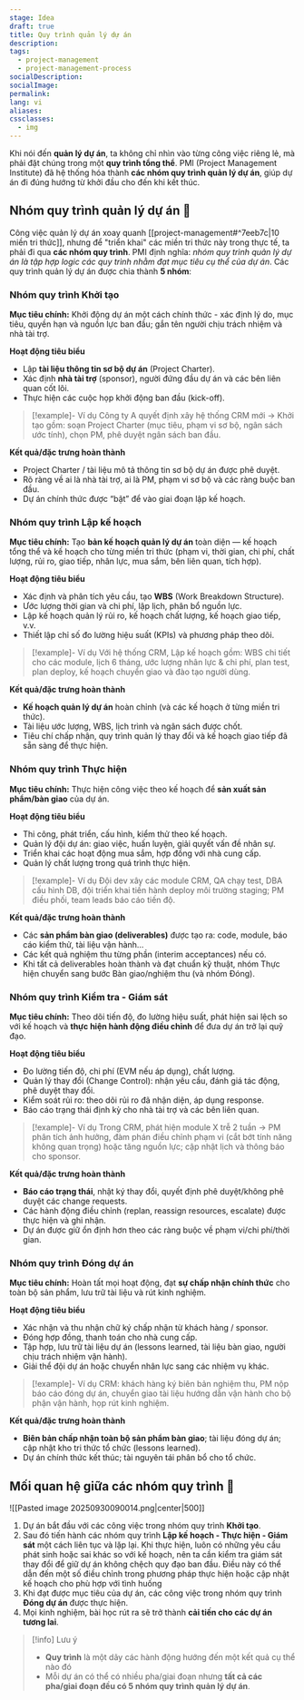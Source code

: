 ```yaml
---
stage: Idea
draft: true
title: Quy trình quản lý dự án
description:
tags:
  - project-management
  - project-management-process
socialDescription:
socialImage:
permalink:
lang: vi
aliases:
cssclasses:
  - img
---
```

Khi nói đến **quản lý dự án**, ta không chỉ nhìn vào từng công việc riêng lẻ, mà phải đặt chúng trong một **quy trình tổng thể**. PMI (Project Management Institute) đã hệ thống hóa thành **các nhóm quy trình quản lý dự án**, giúp dự án đi đúng hướng từ khởi đầu cho đến khi kết thúc.

## Nhóm quy trình quản lý dự án 🔄
Công việc quản lý dự án xoay quanh [[project-management#^7eeb7c|10 miền tri thức]], nhưng để "triển khai" các miền tri thức này trong thực tế, ta phải đi qua **các nhóm quy trình**. PMI định nghĩa: _nhóm quy trình quản lý dự án là tập hợp logic các quy trình nhằm đạt mục tiêu cụ thể của dự án_. Các quy trình quản lý dự án được chia thành **5 nhóm**:

### Nhóm quy trình Khởi tạo

**Mục tiêu chính:** Khởi động dự án một cách chính thức - xác định lý do, mục tiêu, quyền hạn và nguồn lực ban đầu; gắn tên người chịu trách nhiệm và nhà tài trợ.

**Hoạt động tiêu biểu**
- Lập **tài liệu thông tin sơ bộ dự án** (Project Charter).
- Xác định **nhà tài trợ** (sponsor), người đứng đầu dự án và các bên liên quan cốt lõi.
- Thực hiện các cuộc họp khởi động ban đầu (kick-off).

> [!example]- Ví dụ
> Công ty A quyết định xây hệ thống CRM mới → Khởi tạo gồm: soạn Project Charter (mục tiêu, phạm vi sơ bộ, ngân sách ước tính), chọn PM, phê duyệt ngân sách ban đầu.

**Kết quả/đặc trưng hoàn thành**
- Project Charter / tài liệu mô tả thông tin sơ bộ dự án được phê duyệt.
- Rõ ràng về ai là nhà tài trợ, ai là PM, phạm vi sơ bộ và các ràng buộc ban đầu.
- Dự án chính thức được “bật” để vào giai đoạn lập kế hoạch.  

### Nhóm quy trình Lập kế hoạch

**Mục tiêu chính:** Tạo **bản kế hoạch quản lý dự án** toàn diện — kế hoạch tổng thể và kế hoạch cho từng miền tri thức (phạm vi, thời gian, chi phí, chất lượng, rủi ro, giao tiếp, nhân lực, mua sắm, bên liên quan, tích hợp).

**Hoạt động tiêu biểu**
- Xác định và phân tích yêu cầu, tạo **WBS** (Work Breakdown Structure).
- Ước lượng thời gian và chi phí, lập lịch, phân bổ nguồn lực.
- Lập kế hoạch quản lý rủi ro, kế hoạch chất lượng, kế hoạch giao tiếp, v.v.
- Thiết lập chỉ số đo lường hiệu suất (KPIs) và phương pháp theo dõi.

> [!example]- Ví dụ
> Với hệ thống CRM, Lập kế hoạch gồm: WBS chi tiết cho các module, lịch 6 tháng, ước lượng nhân lực & chi phí, plan test, plan deploy, kế hoạch chuyển giao và đào tạo người dùng.

**Kết quả/đặc trưng hoàn thành**
- **Kế hoạch quản lý dự án** hoàn chỉnh (và các kế hoạch ở từng miền tri thức).
- Tài liệu ước lượng, WBS, lịch trình và ngân sách được chốt.
- Tiêu chí chấp nhận, quy trình quản lý thay đổi và kế hoạch giao tiếp đã sẵn sàng để thực hiện.  

### Nhóm quy trình Thực hiện

**Mục tiêu chính:** Thực hiện công việc theo kế hoạch để **sản xuất sản phẩm/bàn giao** của dự án.

**Hoạt động tiêu biểu**
- Thi công, phát triển, cấu hình, kiểm thử theo kế hoạch.
- Quản lý đội dự án: giao việc, huấn luyện, giải quyết vấn đề nhân sự.
- Triển khai các hoạt động mua sắm, hợp đồng với nhà cung cấp.
- Quản lý chất lượng trong quá trình thực hiện.

> [!example]- Ví dụ
> Đội dev xây các module CRM, QA chạy test, DBA cấu hình DB, đội triển khai tiến hành deploy môi trường staging; PM điều phối, team leads báo cáo tiến độ.

**Kết quả/đặc trưng hoàn thành**
- Các **sản phẩm bàn giao (deliverables)** được tạo ra: code, module, báo cáo kiểm thử, tài liệu vận hành…
- Các kết quả nghiệm thu từng phần (interim acceptances) nếu có.
- Khi tất cả deliverables hoàn thành và đạt chuẩn kỹ thuật, nhóm Thực hiện chuyển sang bước Bàn giao/nghiệm thu (và nhóm Đóng).

### Nhóm quy trình Kiểm tra - Giám sát

**Mục tiêu chính:** Theo dõi tiến độ, đo lường hiệu suất, phát hiện sai lệch so với kế hoạch và **thực hiện hành động điều chỉnh** để đưa dự án trở lại quỹ đạo.

**Hoạt động tiêu biểu**
- Đo lường tiến độ, chi phí (EVM nếu áp dụng), chất lượng.
- Quản lý thay đổi (Change Control): nhận yêu cầu, đánh giá tác động, phê duyệt thay đổi.
- Kiểm soát rủi ro: theo dõi rủi ro đã nhận diện, áp dụng response.
- Báo cáo trạng thái định kỳ cho nhà tài trợ và các bên liên quan.

> [!example]- Ví dụ
> Trong CRM, phát hiện module X trễ 2 tuần → PM phân tích ảnh hưởng, đàm phán điều chỉnh phạm vi (cắt bớt tính năng không quan trọng) hoặc tăng nguồn lực; cập nhật lịch và thông báo cho sponsor.

**Kết quả/đặc trưng hoàn thành**
- **Báo cáo trạng thái**, nhật ký thay đổi, quyết định phê duyệt/không phê duyệt các change requests.
- Các hành động điều chỉnh (replan, reassign resources, escalate) được thực hiện và ghi nhận.
- Dự án được giữ ổn định hơn theo các ràng buộc về phạm vi/chi phí/thời gian.

### Nhóm quy trình Đóng dự án

**Mục tiêu chính:** Hoàn tất mọi hoạt động, đạt **sự chấp nhận chính thức** cho toàn bộ sản phẩm, lưu trữ tài liệu và rút kinh nghiệm.

**Hoạt động tiêu biểu**
- Xác nhận và thu nhận chữ ký chấp nhận từ khách hàng / sponsor.
- Đóng hợp đồng, thanh toán cho nhà cung cấp.
- Tập hợp, lưu trữ tài liệu dự án (lessons learned, tài liệu bàn giao, người chịu trách nhiệm vận hành).
- Giải thể đội dự án hoặc chuyển nhân lực sang các nhiệm vụ khác.


> [!example]- Ví dụ
> CRM: khách hàng ký biên bản nghiệm thu, PM nộp báo cáo đóng dự án, chuyển giao tài liệu hướng dẫn vận hành cho bộ phận vận hành, họp rút kinh nghiệm.

**Kết quả/đặc trưng hoàn thành**
- **Biên bản chấp nhận toàn bộ sản phẩm bàn giao**; tài liệu đóng dự án; cập nhật kho tri thức tổ chức (lessons learned).
- Dự án chính thức kết thúc; tài nguyên tái phân bổ cho tổ chức.

## Mối quan hệ giữa các nhóm quy trình 🤝

![[Pasted image 20250930090014.png|center|500]]

1. Dự án bắt đầu với các công việc trong nhóm quy trình **Khởi tạo**.
2. Sau đó tiến hành các nhóm quy trình **Lập kế hoạch - Thực hiện - Giám sát** một cách liên tục và lặp lại. Khi thực hiện, luôn có những yêu cầu phát sinh hoặc sai khác so với kế hoạch, nên ta cần kiểm tra giám sát thay đổi để giữ dự án không chệch quy đạo ban đầu. Điều này có thể dẫn đến một số điều chỉnh trong phương pháp thực hiện hoặc cập nhật kế hoạch cho phù hợp với tình huống
3. Khi đạt được mục tiêu của dự án, các công việc trong nhóm quy trình **Đóng dự án** được thực hiện. 
4. Mọi kinh nghiệm, bài học rút ra sẽ trở thành **cải tiến cho các dự án tương lai**.

> [!info] Lưu ý
> - **Quy trình** là một dãy các hành động hướng đến một kết quả cụ thể nào đó
> - Mỗi dự án có thể có nhiều pha/giai đoạn nhưng **tất cả các pha/giai đoạn đều có 5 nhóm quy trình quản lý dự án**.



